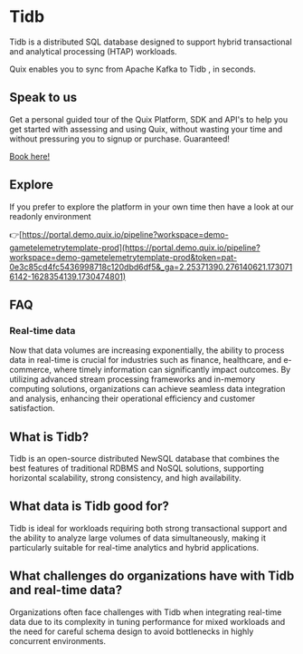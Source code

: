 <!--[tech-name]-->
# Tidb

<!--[ai-blurb-about-tech]-->
Tidb is a distributed SQL database designed to support hybrid transactional and analytical processing (HTAP) workloads.

Quix enables you to sync from Apache Kafka <span id="to_or_from">to</span> <span id="techname">Tidb</span> , in seconds.

## Speak to us

Get a personal guided tour of the Quix Platform, SDK and API's to help you get started with assessing and using Quix, without wasting your time and without pressuring you to signup or purchase. Guaranteed!

[Book here!](https://share.hsforms.com/1iW0TmZzKQMChk0lxd_tGiw4yjw2?__hstc=175542013.19c333c2ae8002be5fbc6a17a447e442.1730474801833.1730474801833.1730716142494.2&__hssc=175542013.2.1730716142494&__hsfp=3927774151)

## Explore

If you prefer to explore the platform in your own time then have a look at our readonly environment

👉[https://portal.demo.quix.io/pipeline?workspace=demo-gametelemetrytemplate-prod](https://portal.demo.quix.io/pipeline?workspace=demo-gametelemetrytemplate-prod&token=pat-0e3c85cd4fc5436998718c120dbd6df5&_ga=2.25371390.276140621.1730716142-1628354139.1730474801)

## FAQ

### Real-time data

Now that data volumes are increasing exponentially, the ability to process data in real-time is crucial for industries such as finance, healthcare, and e-commerce, where timely information can significantly impact outcomes. By utilizing advanced stream processing frameworks and in-memory computing solutions, organizations can achieve seamless data integration and analysis, enhancing their operational efficiency and customer satisfaction.

## What is <span id="techname">Tidb</span>?

<!--[tech-seo-text]-->
Tidb is an open-source distributed NewSQL database that combines the best features of traditional RDBMS and NoSQL solutions, supporting horizontal scalability, strong consistency, and high availability.

## What data is <span id="techname">Tidb</span> good for?

<!--[tech-data-seo-text]-->
Tidb is ideal for workloads requiring both strong transactional support and the ability to analyze large volumes of data simultaneously, making it particularly suitable for real-time analytics and hybrid applications.

## What challenges do organizations have with <span id="techname">Tidb</span> and real-time data?

<!--[tech-challenges-seo-text]-->
Organizations often face challenges with Tidb when integrating real-time data due to its complexity in tuning performance for mixed workloads and the need for careful schema design to avoid bottlenecks in highly concurrent environments.